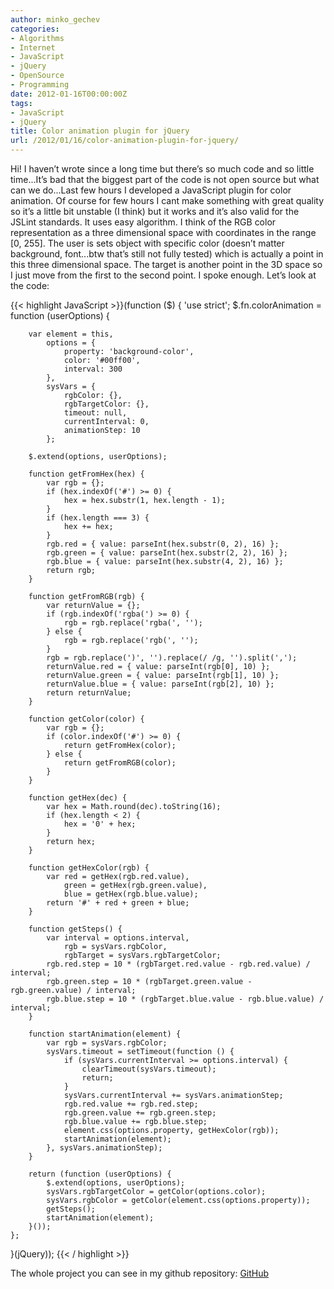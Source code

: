```yaml
---
author: minko_gechev
categories:
- Algorithms
- Internet
- JavaScript
- jQuery
- OpenSource
- Programming
date: 2012-01-16T00:00:00Z
tags:
- JavaScript
- jQuery
title: Color animation plugin for jQuery
url: /2012/01/16/color-animation-plugin-for-jquery/
---
```


Hi! I haven’t wrote since a long time but there’s so much code and so little time...It’s bad that the biggest part of the code is not open source but what can we do...Last few hours I developed a JavaScript plugin for color animation. Of course for few hours I cant make something with great quality so it’s a little bit unstable (I think) but it works and it’s also valid for the JSLint standards. It uses easy algorithm. I think of the RGB color representation as a three dimensional space with coordinates in the range [0, 255]. The user is sets object with specific color (doesn’t matter background, font...btw that’s still not fully tested) which is actually a point in this three dimensional space. The target is another point in the 3D space so I just move from the first to the second point. I spoke enough. Let’s look at the code:

{{< highlight JavaScript >}}(function ($) {
    'use strict';
    $.fn.colorAnimation = function (userOptions) {

        var element = this,
            options = {
                property: 'background-color',
                color: '#00ff00',
                interval: 300
            },
            sysVars = {
                rgbColor: {},
                rgbTargetColor: {},
                timeout: null,
                currentInterval: 0,
                animationStep: 10
            };

        $.extend(options, userOptions);

        function getFromHex(hex) {
            var rgb = {};
            if (hex.indexOf('#') >= 0) {
                hex = hex.substr(1, hex.length - 1);
            }
            if (hex.length === 3) {
                hex += hex;
            }
            rgb.red = { value: parseInt(hex.substr(0, 2), 16) };
            rgb.green = { value: parseInt(hex.substr(2, 2), 16) };
            rgb.blue = { value: parseInt(hex.substr(4, 2), 16) };
            return rgb;
        }

        function getFromRGB(rgb) {
            var returnValue = {};
            if (rgb.indexOf('rgba(') >= 0) {
                rgb = rgb.replace('rgba(', '');
            } else {
                rgb = rgb.replace('rgb(', '');
            }
            rgb = rgb.replace(')', '').replace(/ /g, '').split(',');
            returnValue.red = { value: parseInt(rgb[0], 10) };
            returnValue.green = { value: parseInt(rgb[1], 10) };
            returnValue.blue = { value: parseInt(rgb[2], 10) };
            return returnValue;
        }

        function getColor(color) {
            var rgb = {};
            if (color.indexOf('#') >= 0) {
                return getFromHex(color);
            } else {
                return getFromRGB(color);
            }
        }

        function getHex(dec) {
            var hex = Math.round(dec).toString(16);
            if (hex.length < 2) {
                hex = '0' + hex;
            }
            return hex;
        }

        function getHexColor(rgb) {
            var red = getHex(rgb.red.value),
                green = getHex(rgb.green.value),
                blue = getHex(rgb.blue.value);
            return '#' + red + green + blue;
        }

        function getSteps() {
            var interval = options.interval,
                rgb = sysVars.rgbColor,
                rgbTarget = sysVars.rgbTargetColor;
            rgb.red.step = 10 * (rgbTarget.red.value - rgb.red.value) / interval;
            rgb.green.step = 10 * (rgbTarget.green.value - rgb.green.value) / interval;
            rgb.blue.step = 10 * (rgbTarget.blue.value - rgb.blue.value) / interval;
        }

        function startAnimation(element) {
            var rgb = sysVars.rgbColor;
            sysVars.timeout = setTimeout(function () {
                if (sysVars.currentInterval >= options.interval) {
                    clearTimeout(sysVars.timeout);
                    return;
                }
                sysVars.currentInterval += sysVars.animationStep;
                rgb.red.value += rgb.red.step;
                rgb.green.value += rgb.green.step;
                rgb.blue.value += rgb.blue.step;
                element.css(options.property, getHexColor(rgb));
                startAnimation(element);
            }, sysVars.animationStep);
        }

        return (function (userOptions) {
            $.extend(options, userOptions);
            sysVars.rgbTargetColor = getColor(options.color);
            sysVars.rgbColor = getColor(element.css(options.property));
            getSteps();
            startAnimation(element);
        }());
    };
}(jQuery));
{{< / highlight >}}

The whole project you can see in my github repository: <a href="https://github.com/mgechev/jquery-color-animation-plugin" target="_blank" title="GitHub">GitHub</a>